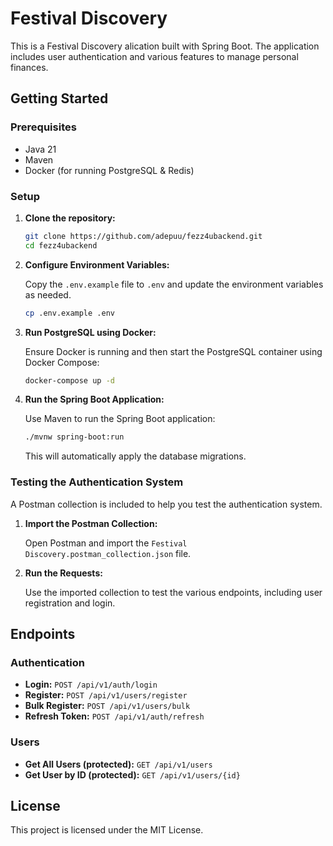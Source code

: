 # Festival Discovery

This is a Festival Discovery alication built with Spring Boot. The application includes user authentication and various features to manage personal finances.

## Getting Started

### Prerequisites

- Java 21
- Maven
- Docker (for running PostgreSQL & Redis)

### Setup

1. **Clone the repository:**

    ```sh
    git clone https://github.com/adepuu/fezz4ubackend.git
    cd fezz4ubackend
    ```

2. **Configure Environment Variables:**

    Copy the `.env.example` file to `.env` and update the environment variables as needed.

    ```sh
    cp .env.example .env
    ```

3. **Run PostgreSQL using Docker:**

    Ensure Docker is running and then start the PostgreSQL container using Docker Compose:

    ```sh
    docker-compose up -d
    ```

4. **Run the Spring Boot Application:**

    Use Maven to run the Spring Boot application:

    ```sh
    ./mvnw spring-boot:run
    ```

    This will automatically apply the database migrations.

### Testing the Authentication System

A Postman collection is included to help you test the authentication system.

1. **Import the Postman Collection:**

    Open Postman and import the `Festival Discovery.postman_collection.json` file.

2. **Run the Requests:**

    Use the imported collection to test the various endpoints, including user registration and login.

## Endpoints

### Authentication

- **Login:** `POST /api/v1/auth/login`
- **Register:** `POST /api/v1/users/register`
- **Bulk Register:** `POST /api/v1/users/bulk`
- **Refresh Token:** `POST /api/v1/auth/refresh`

### Users

- **Get All Users (protected):** `GET /api/v1/users`
- **Get User by ID (protected):** `GET /api/v1/users/{id}`

## License

This project is licensed under the MIT License.